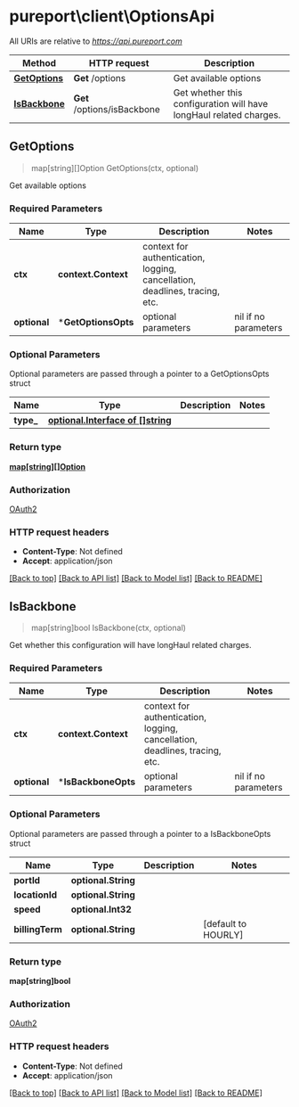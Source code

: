 # pureport\client\OptionsApi

All URIs are relative to *https://api.pureport.com*

Method | HTTP request | Description
------------- | ------------- | -------------
[**GetOptions**](OptionsApi.md#GetOptions) | **Get** /options | Get available options
[**IsBackbone**](OptionsApi.md#IsBackbone) | **Get** /options/isBackbone | Get whether this configuration will have longHaul related charges.



## GetOptions

> map[string][]Option GetOptions(ctx, optional)

Get available options

### Required Parameters


Name | Type | Description  | Notes
------------- | ------------- | ------------- | -------------
**ctx** | **context.Context** | context for authentication, logging, cancellation, deadlines, tracing, etc.
 **optional** | ***GetOptionsOpts** | optional parameters | nil if no parameters

### Optional Parameters

Optional parameters are passed through a pointer to a GetOptionsOpts struct


Name | Type | Description  | Notes
------------- | ------------- | ------------- | -------------
 **type_** | [**optional.Interface of []string**](string.md)|  | 

### Return type

[**map[string][]Option**](array.md)

### Authorization

[OAuth2](../README.md#OAuth2)

### HTTP request headers

- **Content-Type**: Not defined
- **Accept**: application/json

[[Back to top]](#) [[Back to API list]](../README.md#documentation-for-api-endpoints)
[[Back to Model list]](../README.md#documentation-for-models)
[[Back to README]](../README.md)


## IsBackbone

> map[string]bool IsBackbone(ctx, optional)

Get whether this configuration will have longHaul related charges.

### Required Parameters


Name | Type | Description  | Notes
------------- | ------------- | ------------- | -------------
**ctx** | **context.Context** | context for authentication, logging, cancellation, deadlines, tracing, etc.
 **optional** | ***IsBackboneOpts** | optional parameters | nil if no parameters

### Optional Parameters

Optional parameters are passed through a pointer to a IsBackboneOpts struct


Name | Type | Description  | Notes
------------- | ------------- | ------------- | -------------
 **portId** | **optional.String**|  | 
 **locationId** | **optional.String**|  | 
 **speed** | **optional.Int32**|  | 
 **billingTerm** | **optional.String**|  | [default to HOURLY]

### Return type

**map[string]bool**

### Authorization

[OAuth2](../README.md#OAuth2)

### HTTP request headers

- **Content-Type**: Not defined
- **Accept**: application/json

[[Back to top]](#) [[Back to API list]](../README.md#documentation-for-api-endpoints)
[[Back to Model list]](../README.md#documentation-for-models)
[[Back to README]](../README.md)

